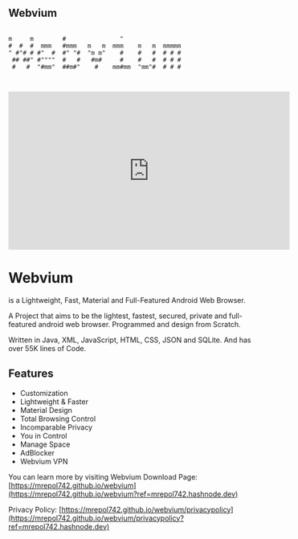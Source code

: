 ## Webvium

```
                                                 
m     m        #               "                 
#  #  #  mmm   #mmm   m   m  mmm    m   m  mmmmm 
" #"# # #"  #  #" "#  "m m"    #    #   #  # # # 
 ## ##" #""""  #   #   #m#     #    #   #  # # # 
 #   #  "#mm"  ##m#"    #    mm#mm  "mm"#  # # # 
                                                 
                                                                         

```
<iframe width="560" height="315" src="https://www.youtube-nocookie.com/embed/r3sqMhMSdok?controls=0" title="Webvium" frameborder="0" allow="accelerometer; autoplay; clipboard-write; encrypted-media; gyroscope; picture-in-picture" allowfullscreen></iframe>


# Webvium

is a Lightweight, Fast, Material and Full-Featured Android Web Browser. 

A Project that aims to be the lightest, fastest, secured, private and full-featured android web browser. Programmed and design from Scratch. 

Written in Java, XML, JavaScript, HTML, CSS, JSON and SQLite. And has over 55K lines of Code.

## Features
- Customization
- Lightweight & Faster
- Material Design
- Total Browsing Control
- Incomparable Privacy
- You in Control
- Manage Space
- AdBlocker
- Webvium VPN

You can learn more by visiting Webvium Download Page: [https://mrepol742.github.io/webvium](https://mrepol742.github.io/webvium?ref=mrepol742.hashnode.dev)

Privacy Policy: [https://mrepol742.github.io/webvium/privacypolicy](https://mrepol742.github.io/webvium/privacypolicy?ref=mrepol742.hashnode.dev)

